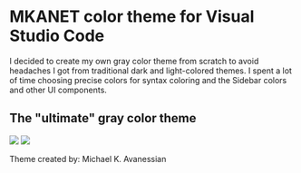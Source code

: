 # MKANET color theme for Visual Studio Code

I decided to create my own gray color theme from scratch to avoid headaches I got from traditional dark and light-colored themes.  I spent a lot of time choosing precise colors for syntax coloring and the Sidebar colors and other UI components.

## The "ultimate" gray color theme

![](https://github.com/mkanet/screenshot/blob/master/screenshot1.png./screenshots/screenshot1.png)
![](https://github.com/mkanet/screenshot/blob/master/screenshot2.png./screenshots/screenshot2.png)

Theme created by: Michael K. Avanessian
